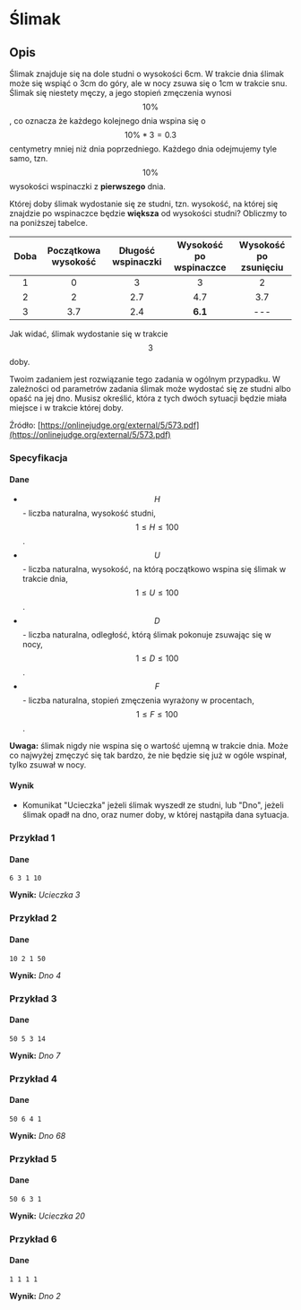 # Ślimak

## Opis

Ślimak znajduje się na dole studni o wysokości 6cm. W trakcie dnia ślimak może się wspiąć o 3cm do góry, ale w nocy zsuwa się o 1cm w trakcie snu. Ślimak się niestety męczy, a jego stopień zmęczenia wynosi $$10\%$$, co oznacza że każdego kolejnego dnia wspina się o $$10\%*3=0.3$$ centymetry mniej niż dnia poprzedniego. Każdego dnia odejmujemy tyle samo, tzn. $$10\%$$ wysokości wspinaczki z **pierwszego** dnia.

Której doby ślimak wydostanie się ze studni, tzn. wysokość, na której się znajdzie po wspinaczce będzie **większa** od wysokości studni? Obliczmy to na poniższej tabelce.

| Doba | Początkowa wysokość | Długość wspinaczki | Wysokość po wspinaczce | Wysokość po zsunięciu |
|:----:|:-------------------:|:------------------:|:----------------------:|:---------------------:|
|   1  |          0          |          3         |            3           |           2           |
|   2  |          2          |         2.7        |           4.7          |          3.7          |
|   3  |         3.7         |         2.4        |         **6.1**        |          ---          |

Jak widać, ślimak wydostanie się w trakcie $$3$$ doby.

Twoim zadaniem jest rozwiązanie tego zadania w ogólnym przypadku. W zależności od parametrów zadania ślimak może wydostać się ze studni albo opaść na jej dno. Musisz określić, która z tych dwóch sytuacji będzie miała miejsce i w trakcie której doby.

Źródło: [https://onlinejudge.org/external/5/573.pdf](https://onlinejudge.org/external/5/573.pdf)

### Specyfikacja

#### Dane

* $$H$$ - liczba naturalna, wysokość studni, $$1\leq H\leq 100$$.
* $$U$$ - liczba naturalna, wysokość, na którą początkowo wspina się ślimak w trakcie dnia, $$1\leq U\leq 100$$.
* $$D$$ - liczba naturalna, odległość, którą ślimak pokonuje zsuwając się w nocy, $$1\leq D\leq 100$$.
* $$F$$ - liczba naturalna, stopień zmęczenia wyrażony w procentach, $$1\leq F\leq 100$$.

**Uwaga:** ślimak nigdy nie wspina się o wartość ujemną w trakcie dnia. Może co najwyżej zmęczyć się tak bardzo, że nie będzie się już w ogóle wspinał, tylko zsuwał w nocy.

#### Wynik

* Komunikat "Ucieczka" jeżeli ślimak wyszedł ze studni, lub "Dno", jeżeli ślimak opadł na dno, oraz numer doby, w której nastąpiła dana sytuacja.

### Przykład 1

#### Dane

```
6 3 1 10
```

**Wynik:** *Ucieczka 3*

### Przykład 2

#### Dane

```
10 2 1 50
```

**Wynik:** *Dno 4*

### Przykład 3

#### Dane

```
50 5 3 14
```

**Wynik:** *Dno 7*

### Przykład 4

#### Dane

```
50 6 4 1
```

**Wynik:** *Dno 68*

### Przykład 5

#### Dane

```
50 6 3 1
```

**Wynik:** *Ucieczka 20*

### Przykład 6

#### Dane

```
1 1 1 1
```

**Wynik:** *Dno 2*
